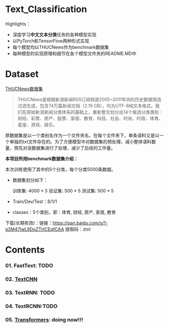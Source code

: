 # Text_Classification
Highlights：

- 深度学习**中文文本分类**任务的各种模型实现  
- 以PyTorch和TensorFlow两种形式实现  
- 每个模型均以THUCNews作为benchmark数据集
- 每种模型的实现原理和细节在各个模型文件夹的README.MD中



# Dataset

[THUCNews数据集](http://thuctc.thunlp.org/#中文文本分类数据集THUCNews)

> THUCNews是根据新浪新闻RSS订阅频道2005~2011年间的历史数据筛选过滤生成，包含74万篇新闻文档（2.19 GB），均为UTF-8纯文本格式。我们在原始新浪新闻分类体系的基础上，重新整合划分出14个候选分类类别：财经、彩票、房产、股票、家居、教育、科技、社会、时尚、时政、体育、星座、游戏、娱乐。

原数据集是以一个类别名作为一个文件夹名，在每个文件夹下，单条语料又是以一个单独的txt文件存在的。为了方便模型中对数据集的预处理，减小整体语料数量，预先对该数据集进行了处理，减少了后续的工作量。

**本项目所用benchmark数据集介绍：**

本次训练使用了其中的5个分类，每个分类5000条数据。

- 数据集划分如下：

  训练集: 4000 * 5
  验证集: 500 * 5
  测试集: 500 * 5

- Train/Dev/Test：8/1/1

- classes：5个类别，即：体育, 财经, 房产, 家居, 教育

下载(长期有效)：链接：https://pan.baidu.com/s/1-g2M47lwL9DoZTHCEqfCAA  提取码：ztxt



# Contents

### 01. FastText: TODO

### 02. [TextCNN](https://github.com/zhanlaoban/Text_Classification/tree/master/02_TextCNN)

### 03. TextRNN: TODO

### 04. TextRCNN:TODO

### 05. [Transformers](https://github.com/zhanlaoban/Text_Classification/tree/master/05_Transformers): doing now!!!

